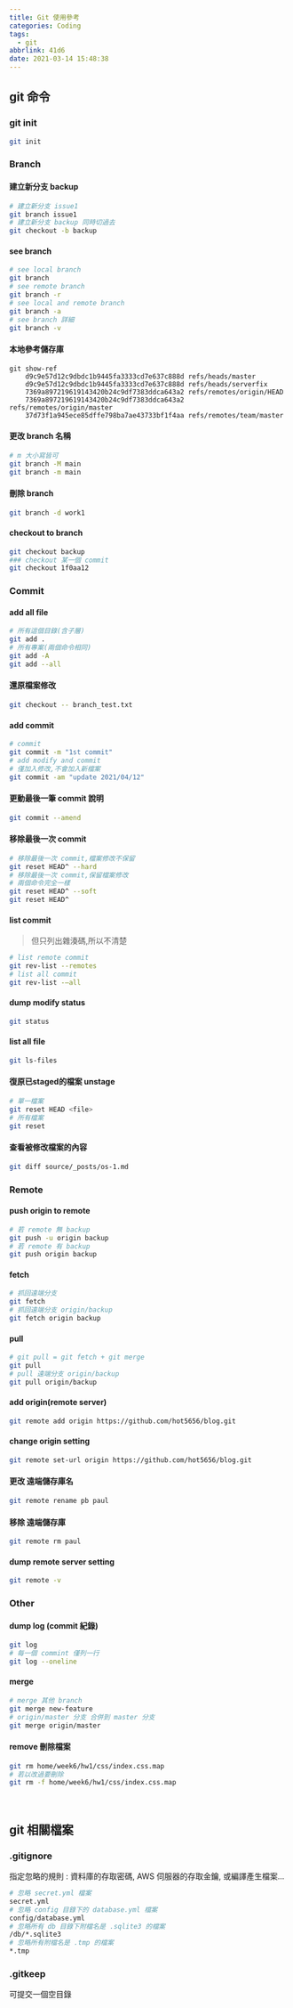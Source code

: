 ```yaml
---
title: Git 使用參考
categories: Coding
tags:
  - git
abbrlink: 41d6
date: 2021-03-14 15:48:38
---
```


## git 命令

### git init
``` bash
git init
```

### Branch
#### 建立新分支 backup
``` bash
# 建立新分支 issue1
git branch issue1
# 建立新分支 backup 同時切過去
git checkout -b backup
```
<!--more-->

#### see branch
``` bash
# see local branch
git branch
# see remote branch
git branch -r
# see local and remote branch
git branch -a
# see branch 詳細
git branch -v 
```

#### 本地參考儲存庫
``` branch
git show-ref
	d9c9e57d12c9dbdc1b9445fa3333cd7e637c888d refs/heads/master
	d9c9e57d12c9dbdc1b9445fa3333cd7e637c888d refs/heads/serverfix
	7369a897219619143420b24c9df7383ddca643a2 refs/remotes/origin/HEAD
	7369a897219619143420b24c9df7383ddca643a2 refs/remotes/origin/master
	37d73f1a945ece85dffe798ba7ae43733bf1f4aa refs/remotes/team/master
```

#### 更改 branch 名稱
``` bash
# m 大小寫皆可
git branch -M main
git branch -m main
```

#### 刪除 branch
``` bash
git branch -d work1
```

#### checkout to branch
``` bash
git checkout backup
### checkout 某一個 commit
git checkout 1f0aa12
```


### Commit
#### add all file
``` bash
# 所有這個目錄(含子層)
git add .
# 所有專案(兩個命令相同)
git add -A
git add --all 
```

#### 還原檔案修改
``` bash
git checkout -- branch_test.txt
```

#### add commit
``` bash
# commit
git commit -m "1st commit"
# add modify and commit
# 僅加入修改,不會加入新檔案
git commit -am "update 2021/04/12"
```

#### 更動最後一筆 commit 說明
``` bash
git commit --amend
```

#### 移除最後一次 commit
``` bash
# 移除最後一次 commit,檔案修改不保留
git reset HEAD^ --hard
# 移除最後一次 commit,保留檔案修改
# 兩個命令完全一樣
git reset HEAD^ --soft
git reset HEAD^
```

#### list commit 
> 但只列出雜湊碼,所以不清楚
``` bash
# list remote commit
git rev-list --remotes
# list all commit
git rev-list -–all
```

#### dump modify status
``` bash
git status
```

#### list all file
``` bash
git ls-files
```

#### 復原已staged的檔案 unstage
``` bash
# 單一檔案
git reset HEAD <file>
# 所有檔案
git reset
```

#### 查看被修改檔案的內容
``` bash
git diff source/_posts/os-1.md
```


### Remote

#### push origin to remote
``` bash
# 若 remote 無 backup
git push -u origin backup
# 若 remote 有 backup
git push origin backup
```

#### fetch
``` bash
# 抓回遠端分支
git fetch
# 抓回遠端分支 origin/backup
git fetch origin backup
```

#### pull
``` bash
# git pull = git fetch + git merge
git pull
# pull 遠端分支 origin/backup
git pull origin/backup
```

#### add origin(remote server)
``` bash
git remote add origin https://github.com/hot5656/blog.git
```

#### change origin setting
``` bash
git remote set-url origin https://github.com/hot5656/blog.git
```

#### 更改 遠端儲存庫名
``` bash
git remote rename pb paul
```

#### 移除 遠端儲存庫
``` bash
git remote rm paul
```

#### dump remote server setting
``` bash
git remote -v
```

### Other 

#### dump log (commit 紀錄)
``` bash
git log
# 每一個 commint 僅列一行
git log --oneline
```

#### merge
``` bash
# merge 其他 branch
git merge new-feature
# origin/master 分支 合併到 master 分支
git merge origin/master
```

#### remove 刪除檔案
``` bash
git rm home/week6/hw1/css/index.css.map
# 若以改過要刪除
git rm -f home/week6/hw1/css/index.css.map
```

<br>

## git 相關檔案

### .gitignore
指定忽略的規則 : 資料庫的存取密碼, AWS 伺服器的存取金鑰, 或編譯產生檔案...
``` bash
# 忽略 secret.yml 檔案
secret.yml
# 忽略 config 目錄下的 database.yml 檔案
config/database.yml
# 忽略所有 db 目錄下附檔名是 .sqlite3 的檔案
/db/*.sqlite3
# 忽略所有附檔名是 .tmp 的檔案
*.tmp
```

### .gitkeep
可提交一個空目錄



